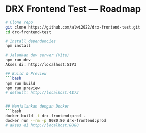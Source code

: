 # DRX Frontend Test — Roadmap

```bash
# Clone repo
git clone https://github.com/alwi2022/drx-frontend-test.git
cd drx-frontend-test

# Install dependencies
npm install

# Jalankan dev server (Vite)
npm run dev
Akses di: http://localhost:5173

## Build & Preview
```bash
npm run build
npm run preview
# default: http://localhost:4173


## Menjalankan dengan Docker 
```bash
docker build -t drx-frontend:prod .
docker run --rm -p 8080:80 drx-frontend:prod
# akses di http://localhost:8080

